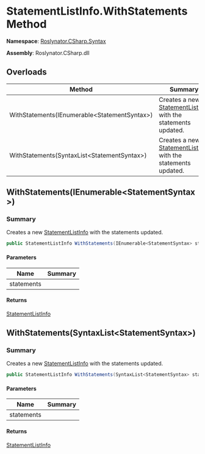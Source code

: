 # StatementListInfo\.WithStatements Method

**Namespace**: [Roslynator.CSharp.Syntax](../../README.md)

**Assembly**: Roslynator\.CSharp\.dll

## Overloads

| Method | Summary |
| ------ | ------- |
| WithStatements\(IEnumerable\<StatementSyntax>\) | Creates a new [StatementListInfo](../README.md) with the statements updated\. |
| WithStatements\(SyntaxList\<StatementSyntax>\) | Creates a new [StatementListInfo](../README.md) with the statements updated\. |

## WithStatements\(IEnumerable\<StatementSyntax>\)<a name="Roslynator_CSharp_Syntax_StatementListInfo_WithStatements_System_Collections_Generic_IEnumerable_Microsoft_CodeAnalysis_CSharp_Syntax_StatementSyntax__"></a>

### Summary

Creates a new [StatementListInfo](../README.md) with the statements updated\.

```csharp
public StatementListInfo WithStatements(IEnumerable<StatementSyntax> statements)
```

#### Parameters

| Name | Summary |
| ---- | ------- |
| statements | |

#### Returns

[StatementListInfo](../README.md)

## WithStatements\(SyntaxList\<StatementSyntax>\)<a name="Roslynator_CSharp_Syntax_StatementListInfo_WithStatements_System_Collections_Generic_IEnumerable_Microsoft_CodeAnalysis_CSharp_Syntax_StatementSyntax__"></a>

### Summary

Creates a new [StatementListInfo](../README.md) with the statements updated\.

```csharp
public StatementListInfo WithStatements(SyntaxList<StatementSyntax> statements)
```

#### Parameters

| Name | Summary |
| ---- | ------- |
| statements | |

#### Returns

[StatementListInfo](../README.md)

